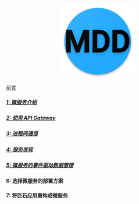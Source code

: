 <p align="center">
   <img width="200" src="mdd.png">
</p>

[前言](foreword.md)

##### [1: 微服务介绍](chapter1.md)
##### [2: 使用 API Gateway](chapter2.md)
##### [3: 进程间通信](chapter3.md)
##### [4: 服务发现](chapter4.md)
##### [5: 微服务的事件驱动数据管理](chapter5.md)
#### 6: 选择微服务的部署方案
#### 7: 将巨石应用重构成微服务